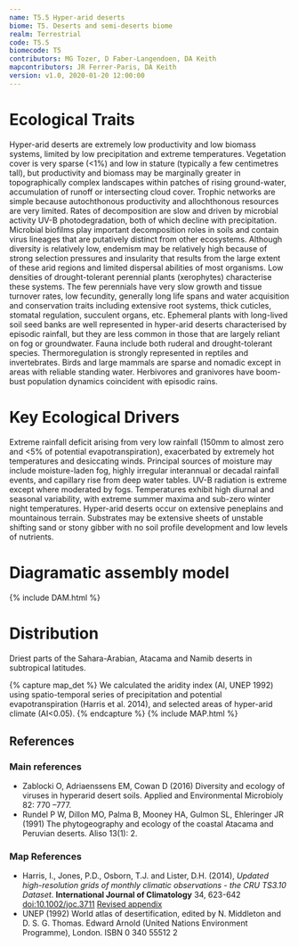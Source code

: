 ```yaml
---
name: T5.5 Hyper-arid deserts
biome: T5. Deserts and semi-deserts biome
realm: Terrestrial
code: T5.5
biomecode: T5
contributors: MG Tozer, D Faber-Langendoen, DA Keith
mapcontributors: JR Ferrer-Paris, DA Keith
version: v1.0, 2020-01-20 12:00:00
---
```

# Ecological Traits
 
Hyper-arid deserts are extremely low productivity and low biomass systems, limited by low precipitation and extreme temperatures. Vegetation cover is very sparse (<1%) and low in stature (typically a few centimetres tall), but productivity and biomass may be marginally greater in topographically complex landscapes within patches of rising ground-water, accumulation of runoff or intersecting cloud cover. Trophic networks are simple because autochthonous productivity and allochthonous resources are very limited. Rates of decomposition are slow and driven by microbial activity UV-B photodegradation, both of which decline with precipitation. Microbial biofilms play important decomposition roles in soils and contain virus lineages that are putatively distinct from other ecosystems. Although diversity is relatively low, endemism may be relatively high because of strong selection pressures and insularity that results from the large extent of these arid regions and limited dispersal abilities of most organisms. Low densities of drought-tolerant perennial plants (xerophytes) characterise these systems. The few perennials have very slow growth and tissue turnover rates, low fecundity, generally long life spans and water acquisition and conservation traits including extensive root systems, thick cuticles, stomatal regulation, succulent organs, etc. Ephemeral plants with long-lived soil seed banks are well represented in hyper-arid deserts characterised by episodic rainfall, but they are less common in those that are largely reliant on fog or groundwater. Fauna include both ruderal and drought-tolerant species. Thermoregulation is strongly represented in reptiles and invertebrates. Birds and large mammals are sparse and nomadic except in areas with reliable standing water. Herbivores and granivores have boom-bust population dynamics coincident with episodic rains.
 
# Key Ecological Drivers
 
Extreme rainfall deficit arising from very low rainfall (150mm to almost zero and <5% of potential evapotranspiration), exacerbated by extremely hot temperatures and desiccating winds. Principal sources of moisture may include moisture-laden fog, highly irregular interannual or decadal rainfall events, and capillary rise from deep water tables.  UV-B radiation is extreme except where moderated by fogs. Temperatures exhibit high diurnal and seasonal variability, with extreme summer maxima and sub-zero winter night temperatures. Hyper-arid deserts occur on extensive peneplains and mountainous terrain. Substrates may be extensive sheets of unstable shifting sand or stony gibber with no soil profile development and low levels of nutrients.
 
# Diagramatic assembly model
 
{% include DAM.html %}
 
# Distribution
 
Driest parts of the Sahara-Arabian, Atacama and Namib deserts in subtropical latitudes.

{% capture map_det %}
We calculated the aridity index (AI, UNEP 1992) using  spatio-temporal series of precipitation and potential evapotranspiration (Harris et al. 2014), and selected areas of hyper-arid climate (AI<0.05).
{% endcapture %}
{% include MAP.html %}

## References
### Main references
* Zablocki O, Adriaenssens EM, Cowan D (2016) Diversity and ecology of viruses in hyperarid desert soils. Applied and Environmental Microbioly 82: 770 –777.
* Rundel P W, Dillon MO, Palma B, Mooney HA, Gulmon SL, Ehleringer JR (1991) The phytogeography and ecology of the coastal Atacama and Peruvian deserts. Aliso 13(1): 2.
### Map References
* Harris, I., Jones, P.D., Osborn, T.J. and Lister, D.H. (2014), *Updated high-resolution grids of monthly climatic observations - the CRU TS3.10 Dataset*. **International Journal of Climatology** 34, 623-642 [doi:10.1002/joc.3711](http://dx.doi.org/10.1002/joc.3711) [Revised appendix](https://crudata.uea.ac.uk/cru/data/hrg/Revised_Appendix_3_CLD.pdf)
* UNEP (1992) World atlas of desertification, edited by N. Middleton and D. S. G. Thomas. Edward Arnold (United Nations Environment Programme), London. ISBN 0 340 55512 2
